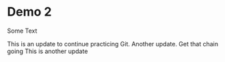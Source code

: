 # Demo 2

Some Text

This is an update to continue practicing Git.
Another update. Get that chain going
This is another update
